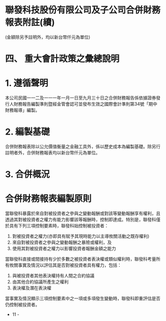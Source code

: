 # 聯發科技股份有限公司及子公司合併財務報表附註(續)

(金額除另予註明外，均以新台幣仟元為單位)

# 四、 重大會計政策之彙總說明

# 1. 遵循聲明

本公司民國一一二及一一一年一月一日至九月三十日之合併財務報告係依據證券發行人財務報告編製準則暨經金管會認可並發布生效之國際會計準則第34號「期中財務報導」編製。

# 2. 編製基礎

合併財務報表除以公允價值衡量之金融工具外，係以歷史成本為編製基礎。除另行註明者外，合併財務報表均以新台幣仟元為單位。

# 3. 合併概況

# 合併財務報表編製原則

當聯發科暴露於來自對被投資者之參與之變動報酬或對該等變動報酬享有權利，且透過其對被投資者之權力有能力影響該等報酬時，控制即達成。特別是，聯發科僅於具有下列三項控制要素時，聯發科始控制被投資者：

1. 對被投資者之權力(亦即具有賦予其現時能力以主導攸關活動之既存權利)
2. 來自對被投資者之參與之變動報酬之暴險或權利，及
3. 使用其對被投資者之權力以影響投資者報酬金額之能力

當聯發科直接或間接持有少於多數之被投資者表決權或類似權利時，聯發科考量所有攸關事實及情況以評估其是否對被投資者具有權力，包括：

1. 與被投資者其他表決權持有人間之合約協議
2. 由其他合約協議所產生之權利
3. 表決權及潛在表決權

當事實及情況顯示三項控制要素中之一項或多項發生變動時，聯發科即重評估是否仍控制被投資者。

- 11 -